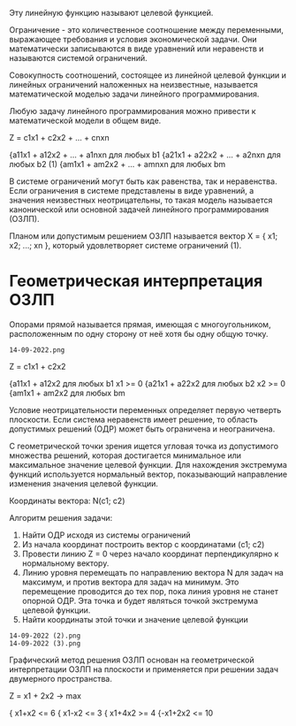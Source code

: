 Эту линейную функцию называют целевой функцией. 

Ограничение - это количественное соотношение между переменными, выражающее требования и условия экономической задачи. Они математически записываются в виде уравнений или неравенств и называются системой ограничений.

Совокупность соотношений, состоящее из линейной целевой функции и линейных ограничений наложенных на неизвестные, называется математической моделью задачи линейного программирования. 

Любую задачу линейного программирования можно привести к математической модели в общем виде.

Z = c1x1 + c2x2 + ... + cnxn

{a11x1 + a12x2 + ... + a1nxn для любых b1
{a21x1 + a22x2 + ... + a2nxn для любых b2    (1)
{am1x1 + am2x2 + ... + amnxn для любых bm

В системе ограничений могут быть как равенства, так и неравенства. Если ограничения в системе представлены в виде уравнений, а значения неизвестных неотрицательны, то такая модель называется канонической или основной задачей линейного программирования (ОЗЛП).

Планом или допустимым решением ОЗЛП называется вектор X = { x1; x2; ...; xn }, который удовлетворяет системе ограничений (1).

# Геометрическая интерпретация ОЗЛП

Опорами прямой называется прямая, имеющая с многоугольником, расположенным по одну сторону от неё хотя бы одну общую точку.
```
14-09-2022.png
```

Z = c1x1 + c2x2

{a11x1 + a12x2 для любых b1   x1 >= 0
{a21x1 + a22x2 для любых b2   x2 >= 0
{am1x1 + am2x2 для любых bm

Условие неотрицательности переменных определяет первую четверть плоскости. Если система неравенств имеет решение, то область допустимых решений (ОДР) может быть ограничена и неограничена.

С геометрической точки зрения ищется угловая точка из допустимого множества решений, которая достигается минимальное или максимальное значение целевой функции. Для нахождения экстремума функций используется нормальный вектор, показывающий направление изменения значения целевой функции.

Координаты вектора: N(c1; c2)

Алгоритм решения задачи:
1) Найти ОДР исходя из системы ограничений
2) Из начала координат построить вектор с координатами (c1; c2)
3) Провести линию Z = 0 через начало координат перпендикулярно к нормальному вектору.
4) Линию уровня перемещать по направлению вектора N для задач на максимум, и против вектора для задач на минимум.
Это перемещение проводится до тех пор, пока линия уровня не станет опорной ОДР.
Эта точка и будет являться точкой экстремума целевой функции.
5) Найти координаты этой точки и значение целевой функции
```
14-09-2022 (2).png
14-09-2022 (3).png
```

Графический метод решения ОЗЛП основан на геометрической интерпретации ОЗЛП на плоскости и применяется при решении задач двумерного пространства.

Z = x1 + 2x2 -> max

{ x1+x2 <= 6
{ x1-x2 <= 3
{ x1+4x2 >= 4
{-x1+2x2 <= 10

 


